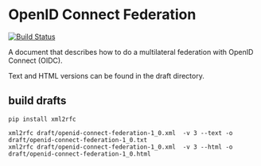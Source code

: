 # OpenID Connect Federation

[![Build Status](https://travis-ci.org/rohe/oidcfederation.svg?branch=master)](https://travis-ci.org/rohe/oidcfederation)

A document that describes how to do a multilateral federation with OpenID Connect (OIDC).

Text and HTML versions can be found in the draft directory.

## build drafts
````
pip install xml2rfc

xml2rfc draft/openid-connect-federation-1_0.xml  -v 3 --text -o draft/openid-connect-federation-1_0.txt
xml2rfc draft/openid-connect-federation-1_0.xml  -v 3 --html -o draft/openid-connect-federation-1_0.html
````
